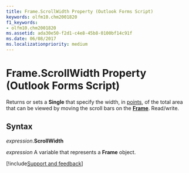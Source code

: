 ```yaml
---
title: Frame.ScrollWidth Property (Outlook Forms Script)
keywords: olfm10.chm2001820
f1_keywords:
- olfm10.chm2001820
ms.assetid: ada30e50-f2d1-c4e8-45b8-0100bf14c91f
ms.date: 06/08/2017
ms.localizationpriority: medium
---
```



# Frame.ScrollWidth Property (Outlook Forms Script)

Returns or sets a **Single** that specify the width, in [points](../language/glossary/vbe-glossary.md#point), of the total area that can be viewed by moving the scroll bars on the **[Frame](Outlook.frame.md)**. Read/write.


## Syntax

_expression_.**ScrollWidth**

_expression_ A variable that represents a **Frame** object.

[!include[Support and feedback](~/includes/feedback-boilerplate.md)]